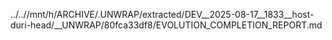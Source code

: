 ../..//mnt/h/ARCHIVE/.UNWRAP/extracted/DEV__2025-08-17__1833__host-duri-head/__UNWRAP/80fca33df8/EVOLUTION_COMPLETION_REPORT.md
